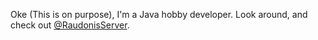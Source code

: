 Oke (This is on purpose), I'm a Java hobby developer. Look around, and check out [@RaudonisServer](https://github.com/RaudonisServer).
